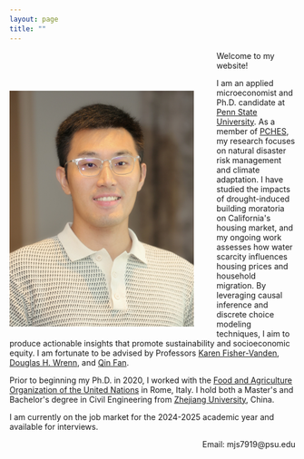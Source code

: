 ```yaml
---
layout: page
title: ""
---
```


<img src="Profile.JPG" alt="Profile Picture" style="float: left; margin: 70px 40px 20px 0; width: 325px; height: auto;"/>

Welcome to my website!

I am an applied microeconomist and Ph.D. candidate at [Penn State University](https://www.psu.edu/). As a member of [PCHES](https://www.pches.psu.edu/), my research focuses on natural disaster risk management and climate adaptation. I have studied the impacts of drought-induced building moratoria on California's housing market, and my ongoing work assesses how water scarcity influences housing prices and household migration. By leveraging causal inference and discrete choice modeling techniques, I aim to produce actionable insights that promote sustainability and socioeconomic equity. I am fortunate to be advised by Professors [Karen Fisher-Vanden](https://aese.psu.edu/directory/kaf26), [Douglas H. Wrenn](https://aese.psu.edu/directory/dhw121), and [Qin Fan](https://craig.fresnostate.edu/about/directory/econ/fan-qin.html).

Prior to beginning my Ph.D. in 2020, I worked with the [Food and Agriculture Organization of the United Nations](https://www.fao.org/home/en) in Rome, Italy. I hold both a Master's and Bachelor's degree in Civil Engineering from [Zhejiang University](https://www.zju.edu.cn/english/), China.  

I am currently on the job market for the 2024-2025 academic year and available for interviews.  

<div style="text-align: right;">
    Email: mjs7919@psu.edu
</div>
